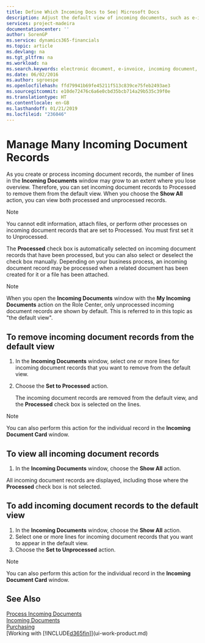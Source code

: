 ```yaml
---
title: Define Which Incoming Docs to See| Microsoft Docs
description: Adjust the default view of incoming documents, such as e-invoices, to improve your overview of processed and unprocessed records.
services: project-madeira
documentationcenter: ''
author: SorenGP
ms.service: dynamics365-financials
ms.topic: article
ms.devlang: na
ms.tgt_pltfrm: na
ms.workload: na
ms.search.keywords: electronic document, e-invoice, incoming document, OCR, ecommerce, document exchange, import invoice
ms.date: 06/02/2016
ms.author: sgroespe
ms.openlocfilehash: ffd79941b69fe45211f513c839ce75feb2493ae3
ms.sourcegitcommit: e10de72476c6a6e0cbd35bcb714a29b535c39f0e
ms.translationtype: HT
ms.contentlocale: en-GB
ms.lasthandoff: 01/21/2019
ms.locfileid: "236046"
---
```

# <a name="manage-many-incoming-document-records"></a>Manage Many Incoming Document Records
As you create or process incoming document records, the number of lines in the **Incoming Documents** window may grow to an extent where you lose overview. Therefore, you can set incoming document records to Processed to remove them from the default view. When you choose the **Show All** action, you can view both processed and unprocessed records.

> [!NOTE]  
>   You cannot edit information, attach files, or perform other processes on incoming document records that are set to Processed. You must first set it to Unprocessed.

The **Processed** check box is automatically selected on incoming document records that have been processed, but you can also select or deselect the check box manually. Depending on your business process, an incoming document record may be processed when a related document has been created for it or a file has been attached.

> [!NOTE]  
>   When you open the **Incoming Documents** window with the **My Incoming Documents** action on the Role Center, only unprocessed incoming document records are shown by default. This is referred to in this topic as "the default view".

## <a name="to-remove-incoming-document-records-from-the-default-view"></a>To remove incoming document records from the default view
1. In the **Incoming Documents** window, select one or more lines for incoming document records that you want to remove from the default view.
2. Choose the **Set to Processed** action.

    The incoming document records are removed from the default view, and the **Processed** check box is selected on the lines.

> [!NOTE]  
>   You can also perform this action for the individual record in the **Incoming Document Card** window.

## <a name="to-view-all-incoming-document-records"></a>To view all incoming document records
1. In the **Incoming Documents** window, choose the **Show All** action.

All incoming document records are displayed, including those where the **Processed** check box is not selected.

## <a name="to-add-incoming-document-records-to-the-default-view"></a>To add incoming document records to the default view
1. In the **Incoming Documents** window, choose the **Show All** action.
2. Select one or more lines for incoming document records that you want to appear in the default view.
3. Choose the **Set to Unprocessed** action.  

> [!NOTE]  
>   You can also perform this action for the individual record in the **Incoming Document Card** window.

## <a name="see-also"></a>See Also
[Process Incoming Documents](across-process-income-documents.md)  
[Incoming Documents](across-income-documents.md)  
[Purchasing](purchasing-manage-purchasing.md)  
[Working with [!INCLUDE[d365fin](includes/d365fin_md.md)]](ui-work-product.md)
